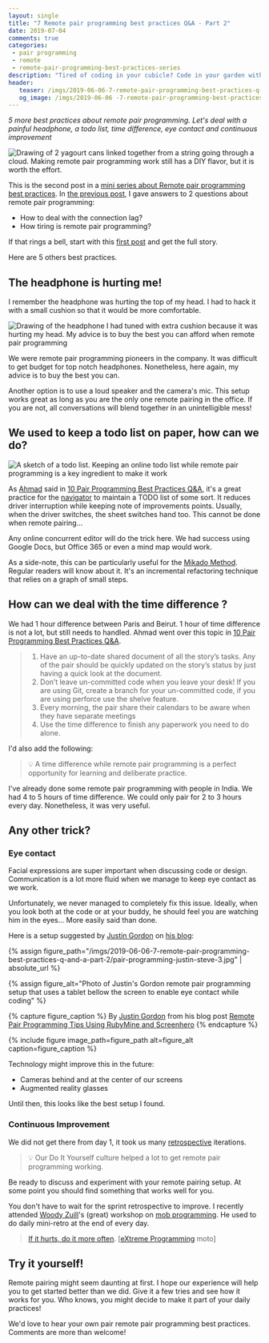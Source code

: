 ```yaml
---
layout: single
title: "7 Remote pair programming best practices Q&A - Part 2"
date: 2019-07-04
comments: true
categories:
 - pair programming
 - remote
 - remote-pair-programming-best-practices-series
description: "Tired of coding in your cubicle? Code in your garden with remote pair programming! Here are 5 more remote pairing best practices. Learn how to deal with a painful headphone or a time difference. Discover other tricks like an online todo list, the importance of eye contact and continuous improvement"
header:
   teaser: /imgs/2019-06-06-7-remote-pair-programming-best-practices-q-and-a-part-2/remote-pair-programming-yagourt-phones-teaser.jpeg
   og_image: /imgs/2019-06-06 -7-remote-pair-programming-best-practices-q-and-a-part-2/remote-pair-programming-yagourt-phones-og.jpeg
---
```

_5 more best practices about remote pair programming. Let's deal with a painful headphone, a todo list, time difference, eye contact and continuous improvement_

![Drawing of 2 yagourt cans linked together from a string going through a cloud. Making remote pair programming work still has a DIY flavor, but it is worth the effort.]({{site.url}}/imgs/2019-06-06-7-remote-pair-programming-best-practices-q-and-a-part-2/remote-pair-programming-yagourt-phones.jpeg)

This is the second post in a [mini series about Remote pair programming best practices](/categories/#remote-pair-programming-best-practices-series). In [the previous post](/7-remote-pair-programming-best-practices-q-and-a-part-1/), I gave answers to 2 questions about remote pair programming:

*   How to deal with the connection lag?
*   How tiring is remote pair programming?

If that rings a bell, start with this [first post](/7-remote-pair-programming-best-practices-q-and-a-part-1/) and get the full story.

Here are 5 others best practices.

## The headphone is hurting me!

I remember the headphone was hurting the top of my head. I had to hack it with a small cushion so that it would be more comfortable.

![Drawing of the headphone I had tuned with extra cushion because it was hurting my head. My advice is to buy the best you can afford when remote pair programming]({{site.url}}/imgs/2019-06-06-7-remote-pair-programming-best-practices-q-and-a-part-2/remote-pair-programming-headphone-tuning.jpeg)

We were remote pair programming pioneers in the company. It was difficult to get budget for top notch headphones. Nonetheless, here again, my advice is to buy the best you can.

Another option is to use a loud speaker and the camera's mic. This setup works great as long as you are the only one remote pairing in the office. If you are not, all conversations will blend together in an unintelligible mess!

## We used to keep a todo list on paper, how can we do?

![A sketch of a todo list. Keeping an online todo list while remote pair programming is a key ingredient to make it work]({{site.url}}/imgs/2019-06-06-7-remote-pair-programming-best-practices-q-and-a-part-2/todo.jpg)

As [Ahmad](https://ahmadatwi.me) said in [10 Pair Programming Best Practices Q&A](/10-pair-programming-questions-answers/), it's a great practice for the [navigator](https://gist.github.com/jordanpoulton/607a8854673d9f22c696) to maintain a TODO list of some sort. It reduces driver interruption while keeping note of improvements points. Usually, when the driver switches, the sheet switches hand too. This cannot be done when remote pairing...

Any online concurrent editor will do the trick here. We had success using Google Docs, but Office 365 or even a mind map would work.

As a side-note, this can be particularly useful for the [Mikado Method](/categories/#mikado-method). Regular readers will know about it. It's an incremental refactoring technique that relies on a graph of small steps.

## How can we deal with the time difference ?

We had 1 hour difference between Paris and Beirut. 1 hour of time difference is not a lot, but still needs to handled. Ahmad went over this topic in [10 Pair Programming Best Practices Q&A](/10-pair-programming-questions-answers/).

> 1. Have an up-to-date shared document of all the story’s tasks. Any of the pair should be quickly updated on the story’s status by just having a quick look at the document.
> 2. Don’t leave un-committed code when you leave your desk! If you are using Git, create a branch for your un-committed code, if you are using perforce use the shelve feature.
> 3. Every morning, the pair share their calendars to be aware when they have separate meetings
> 4. Use the time difference to finish any paperwork you need to do alone.

I'd also add the following:

> 💡 A time difference while remote pair programming is a perfect opportunity for learning and deliberate practice.

I've already done some remote pair programming with people in India. We had 4 to 5 hours of time difference. We could only pair for 2 to 3 hours every day. Nonetheless, it was very useful.

## Any other trick?

### Eye contact

Facial expressions are super important when discussing code or design. Communication is a lot more fluid when we manage to keep eye contact as we work.

Unfortunately, we never managed to completely fix this issue. Ideally, when you look both at the code or at your buddy, he should feel you are watching him in the eyes... More easily said than done.

Here is a setup suggested by [Justin Gordon](https://twitter.com/railsonmaui?lang=fr) on [his blog](http://www.railsonmaui.com/blog/2014/05/06/remote-pair-programming-tips-using-screenhero/):

{% assign figure_path="/imgs/2019-06-06-7-remote-pair-programming-best-practices-q-and-a-part-2/pair-programming-justin-steve-3.jpg" | absolute_url %}
    
{% assign figure_alt="Photo of Justin's Gordon remote pair programming setup that uses a tablet bellow the screen to enable eye contact while coding" %}
    
{% capture figure_caption %}
By [Justin Gordon](https://twitter.com/railsonmaui) from his blog post [Remote Pair Programming Tips Using RubyMine and Screenhero](http://www.railsonmaui.com/blog/2014/05/06/remote-pair-programming-tips-using-screenhero/)
{% endcapture %}
    
{% include figure image_path=figure_path alt=figure_alt caption=figure_caption %}


Technology might improve this in the future:

*   Cameras behind and at the center of our screens
*   Augmented reality glasses

Until then, this looks like the best setup I found.

### Continuous Improvement

We did not get there from day 1, it took us many [retrospective](/categories/#retrospectives) iterations.

> 💡 Our Do It Yourself culture helped a lot to get remote pair programming working.

Be ready to discuss and experiment with your remote pairing setup. At some point you should find something that works well for you.

You don't have to wait for the sprint retrospective to improve. I recently attended [Woody Zuill](https://twitter.com/WoodyZuill)'s (great) workshop on [mob programming](https://en.wikipedia.org/wiki/Mob_programming). He used to do daily mini-retro at the end of every day.

> [If it hurts, do it more often](https://martinfowler.com/bliki/FrequencyReducesDifficulty.html). [[eXtreme Programming](https://en.wikipedia.org/wiki/Extreme_programming) moto]

## Try it yourself!

Remote pairing might seem daunting at first. I hope our experience will help you to get started better than we did. Give it a few tries and see how it works for you. Who knows, you might decide to make it part of your daily practices!

We'd love to hear your own pair remote pair programming best practices. Comments are more than welcome!
